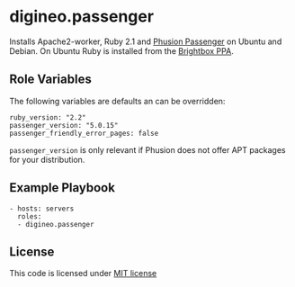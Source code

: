 digineo.passenger
=========

Installs Apache2-worker, Ruby 2.1 and [Phusion Passenger](https://www.phusionpassenger.com/) on Ubuntu and Debian.
On Ubuntu Ruby is installed from the [Brightbox PPA](https://launchpad.net/~brightbox/+archive/ubuntu/ruby-ng).

Role Variables
--------------

The following variables are defaults an can be overridden:

    ruby_version: "2.2"
    passenger_version: "5.0.15"
    passenger_friendly_error_pages: false

`passenger_version` is only relevant if Phusion does not offer APT packages for your distribution.

Example Playbook
----------------

    - hosts: servers
      roles:
      - digineo.passenger

License
-------

This code is licensed under [MIT license](http://opensource.org/licenses/MIT)

